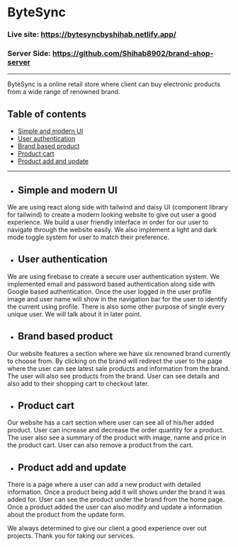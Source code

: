# ByteSync
### Live site: https://bytesyncbyshihab.netlify.app/
### Server Side: https://github.com/Shihab8902/brand-shop-server
---
ByteSync is a online retail store where client can buy electronic products from a wide range of renowned brand.

## Table of contents
- [Simple and modern UI](#simple-and-modern-ui)
- [User authentication](#user-authentication)
- [Brand based product](#brand-based-product)
- [Product cart](#product-cart)
- [Product add and update](#product-add-and-update)

---


- ## Simple and modern UI
We are using react along side with tailwind and daisy UI (component library for tailwind) to create a modern looking website to give out user a good experience.
We build a user friendly interface in order for our user to navigate through the website easily. We also implement a light and dark mode toggle system for user to match their preference.

- ## User authentication
We are using firebase to create a secure user authentication system. We implemented email and password based authentication along side with Google based authentication. Once the user logged in the user profile image and user name will show in the navigation bar for the user to identify the current using profile. There is also some other purpose of single every unique user. We will talk about it in later point.

- ## Brand based product
Our website features a section where we have six renowned brand currently to choose from. By clicking on the brand will redirect the user to the page where the user can see latest sale products and information from the brand. The user will also see products from the brand. User can see details and also add to their shopping cart to checkout later.

- ## Product cart
Our website has a cart section where user can see all of his/her added product. User can increase and decrease the order quantity for a product. The user also see a summary of the product with image, name and price in the product cart. User can also remove  a product from the cart.

- ## Product add and update
There is a page where a user can add a new product with detailed information. Once a product being add it will shows under the brand it was added for. User can see the product under the brand from the home page.
Once a product added the user can also modify and update a information about the product from the update form.


We always determined to give our client a good experience over out projects. Thank you for taking our services.

